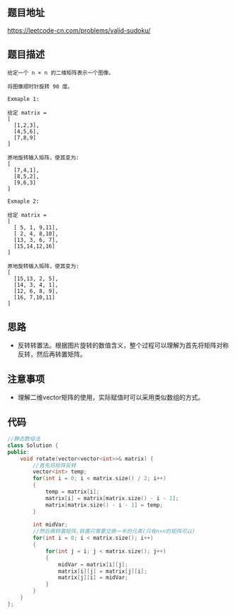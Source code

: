 ## 题目地址
https://leetcode-cn.com/problems/valid-sudoku/

## 题目描述
```
给定一个 n × n 的二维矩阵表示一个图像。

将图像顺时针旋转 90 度。

Exmaple 1:

给定 matrix = 
[
  [1,2,3],
  [4,5,6],
  [7,8,9]
]

原地旋转输入矩阵，使其变为:
[
  [7,4,1],
  [8,5,2],
  [9,6,3]
]

Exmaple 2:

给定 matrix =
[
  [ 5, 1, 9,11],
  [ 2, 4, 8,10],
  [13, 3, 6, 7],
  [15,14,12,16]
]

原地旋转输入矩阵，使其变为:
[
  [15,13, 2, 5],
  [14, 3, 4, 1],
  [12, 6, 8, 9],
  [16, 7,10,11]
]
```

## 思路
- 反转转置法。根据图片旋转的数值含义，整个过程可以理解为首先将矩阵对称反转，然后再转置矩阵。

## 注意事项
- 理解二维vector矩阵的使用，实际赋值时可以采用类似数组的方式。


## 代码
```c++
//静态数组法
class Solution {
public:
    void rotate(vector<vector<int>>& matrix) {
        //首先将矩阵反转
        vector<int> temp;
        for(int i = 0; i < matrix.size() / 2; i++)
        {
            temp = matrix[i];
            matrix[i] = matrix[matrix.size() - i - 1];
            matrix[matrix.size() - i - 1] = temp; 
        }
        
        int midVar;
        //然后再转置矩阵,转置只需要交换一半的元素(只有n×n的矩阵可以)
        for(int i = 0; i < matrix.size(); i++)
        {
            for(int j = i; j < matrix.size(); j++)
            {
                midVar = matrix[i][j];
                matrix[i][j] = matrix[j][i];
                matrix[j][i] = midVar;
            }    
        }
    }
};

```

